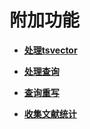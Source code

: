 # 附加功能<a name="ZH-CN_TOPIC_0289900026"></a>

-   **[处理tsvector](处理tsvector.md)**

-   **[处理查询](处理查询.md)**

-   **[查询重写](查询重写.md)**

-   **[收集文献统计](收集文献统计.md)**

